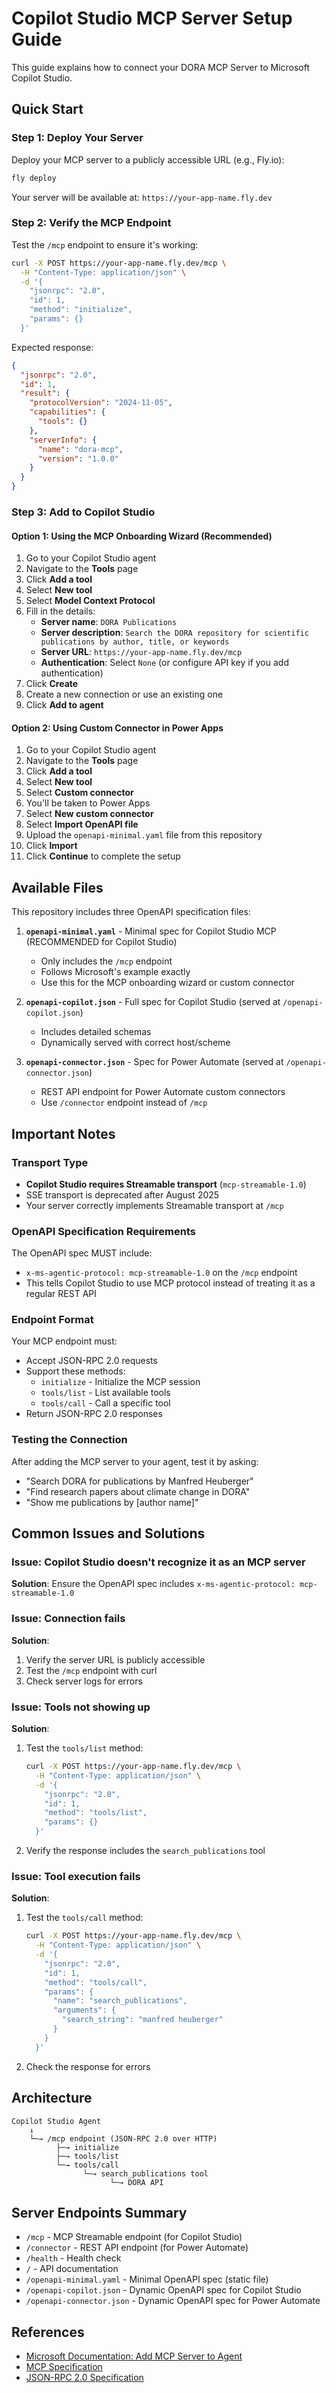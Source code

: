 # Copilot Studio MCP Server Setup Guide

This guide explains how to connect your DORA MCP Server to Microsoft Copilot Studio.

## Quick Start

### Step 1: Deploy Your Server

Deploy your MCP server to a publicly accessible URL (e.g., Fly.io):

```bash
fly deploy
```

Your server will be available at: `https://your-app-name.fly.dev`

### Step 2: Verify the MCP Endpoint

Test the `/mcp` endpoint to ensure it's working:

```bash
curl -X POST https://your-app-name.fly.dev/mcp \
  -H "Content-Type: application/json" \
  -d '{
    "jsonrpc": "2.0",
    "id": 1,
    "method": "initialize",
    "params": {}
  }'
```

Expected response:
```json
{
  "jsonrpc": "2.0",
  "id": 1,
  "result": {
    "protocolVersion": "2024-11-05",
    "capabilities": {
      "tools": {}
    },
    "serverInfo": {
      "name": "dora-mcp",
      "version": "1.0.0"
    }
  }
}
```

### Step 3: Add to Copilot Studio

#### Option 1: Using the MCP Onboarding Wizard (Recommended)

1. Go to your Copilot Studio agent
2. Navigate to the **Tools** page
3. Click **Add a tool**
4. Select **New tool**
5. Select **Model Context Protocol**
6. Fill in the details:
   - **Server name**: `DORA Publications`
   - **Server description**: `Search the DORA repository for scientific publications by author, title, or keywords`
   - **Server URL**: `https://your-app-name.fly.dev/mcp`
   - **Authentication**: Select `None` (or configure API key if you add authentication)
7. Click **Create**
8. Create a new connection or use an existing one
9. Click **Add to agent**

#### Option 2: Using Custom Connector in Power Apps

1. Go to your Copilot Studio agent
2. Navigate to the **Tools** page
3. Click **Add a tool**
4. Select **New tool**
5. Select **Custom connector**
6. You'll be taken to Power Apps
7. Select **New custom connector**
8. Select **Import OpenAPI file**
9. Upload the `openapi-minimal.yaml` file from this repository
10. Click **Import**
11. Click **Continue** to complete the setup

## Available Files

This repository includes three OpenAPI specification files:

1. **`openapi-minimal.yaml`** - Minimal spec for Copilot Studio MCP (RECOMMENDED for Copilot Studio)
   - Only includes the `/mcp` endpoint
   - Follows Microsoft's example exactly
   - Use this for the MCP onboarding wizard or custom connector

2. **`openapi-copilot.json`** - Full spec for Copilot Studio (served at `/openapi-copilot.json`)
   - Includes detailed schemas
   - Dynamically served with correct host/scheme

3. **`openapi-connector.json`** - Spec for Power Automate (served at `/openapi-connector.json`)
   - REST API endpoint for Power Automate custom connectors
   - Use `/connector` endpoint instead of `/mcp`

## Important Notes

### Transport Type

- **Copilot Studio requires Streamable transport** (`mcp-streamable-1.0`)
- SSE transport is deprecated after August 2025
- Your server correctly implements Streamable transport at `/mcp`

### OpenAPI Specification Requirements

The OpenAPI spec MUST include:
- `x-ms-agentic-protocol: mcp-streamable-1.0` on the `/mcp` endpoint
- This tells Copilot Studio to use MCP protocol instead of treating it as a regular REST API

### Endpoint Format

Your MCP endpoint must:
- Accept JSON-RPC 2.0 requests
- Support these methods:
  - `initialize` - Initialize the MCP session
  - `tools/list` - List available tools
  - `tools/call` - Call a specific tool
- Return JSON-RPC 2.0 responses

### Testing the Connection

After adding the MCP server to your agent, test it by asking:
- "Search DORA for publications by Manfred Heuberger"
- "Find research papers about climate change in DORA"
- "Show me publications by [author name]"

## Common Issues and Solutions

### Issue: Copilot Studio doesn't recognize it as an MCP server

**Solution**: Ensure the OpenAPI spec includes `x-ms-agentic-protocol: mcp-streamable-1.0`

### Issue: Connection fails

**Solution**: 
1. Verify the server URL is publicly accessible
2. Test the `/mcp` endpoint with curl
3. Check server logs for errors

### Issue: Tools not showing up

**Solution**:
1. Test the `tools/list` method:
   ```bash
   curl -X POST https://your-app-name.fly.dev/mcp \
     -H "Content-Type: application/json" \
     -d '{
       "jsonrpc": "2.0",
       "id": 1,
       "method": "tools/list",
       "params": {}
     }'
   ```
2. Verify the response includes the `search_publications` tool

### Issue: Tool execution fails

**Solution**:
1. Test the `tools/call` method:
   ```bash
   curl -X POST https://your-app-name.fly.dev/mcp \
     -H "Content-Type: application/json" \
     -d '{
       "jsonrpc": "2.0",
       "id": 1,
       "method": "tools/call",
       "params": {
         "name": "search_publications",
         "arguments": {
           "search_string": "manfred heuberger"
         }
       }
     }'
   ```
2. Check the response for errors

## Architecture

```
Copilot Studio Agent
    ↓
    └─→ /mcp endpoint (JSON-RPC 2.0 over HTTP)
          ├─→ initialize
          ├─→ tools/list
          └─→ tools/call
                └─→ search_publications tool
                      └─→ DORA API
```

## Server Endpoints Summary

- `/mcp` - MCP Streamable endpoint (for Copilot Studio)
- `/connector` - REST API endpoint (for Power Automate)
- `/health` - Health check
- `/` - API documentation
- `/openapi-minimal.yaml` - Minimal OpenAPI spec (static file)
- `/openapi-copilot.json` - Dynamic OpenAPI spec for Copilot Studio
- `/openapi-connector.json` - Dynamic OpenAPI spec for Power Automate

## References

- [Microsoft Documentation: Add MCP Server to Agent](https://learn.microsoft.com/en-us/microsoft-copilot-studio/mcp-add-existing-server-to-agent)
- [MCP Specification](https://modelcontextprotocol.io/)
- [JSON-RPC 2.0 Specification](https://www.jsonrpc.org/specification)
